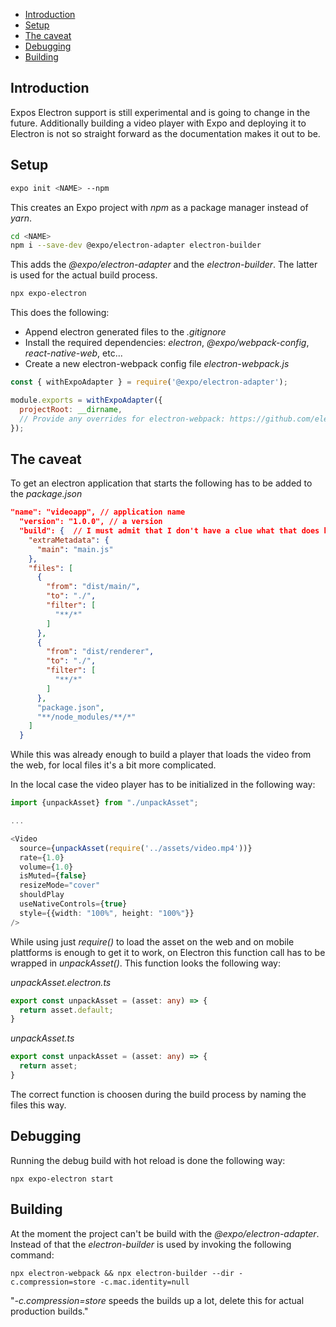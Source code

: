 - [Introduction](#introduction)
- [Setup](#setup)
- [The caveat](#the-caveat)
- [Debugging](#debugging)
- [Building](#building)

## Introduction

Expos Electron support is still experimental and is going to change in the future.
Additionally building a video player with Expo and deploying it to Electron is not so straight forward as the documentation makes it out to be.

## Setup

``` bash
expo init <NAME> --npm
```

This creates an Expo project with *npm* as a package manager instead of *yarn*.

``` bash
cd <NAME>
npm i --save-dev @expo/electron-adapter electron-builder
```

This adds the *@expo/electron-adapter* and the *electron-builder*. The latter is used for the actual build process.

``` bash
npx expo-electron
```

This does the following:

- Append electron generated files to the *.gitignore*
- Install the required dependencies: *electron*, *@expo/webpack-config*, *react-native-web*, etc...
- Create a new electron-webpack config file *electron-webpack.js*

``` javascript
const { withExpoAdapter } = require('@expo/electron-adapter');

module.exports = withExpoAdapter({
  projectRoot: __dirname,
  // Provide any overrides for electron-webpack: https://github.com/electron-userland/electron-webpack/blob/master/docs/en/configuration.md
});
```

## The caveat

To get an electron application that starts the following has to be added to the *package.json*

``` json
"name": "videoapp", // application name
  "version": "1.0.0", // a version
  "build": {  // I must admit that I don't have a clue what that does but it's necessary.
    "extraMetadata": {
      "main": "main.js"
    },
    "files": [
      {
        "from": "dist/main/",
        "to": "./",
        "filter": [
          "**/*"
        ]
      },
      {
        "from": "dist/renderer",
        "to": "./",
        "filter": [
          "**/*"
        ]
      },
      "package.json",
      "**/node_modules/**/*"
    ]
  }
```

While this was already enough to build a player that loads the video from the web, for local files it's a bit more complicated.

In the local case the video player has to be initialized in the following way:

``` typescript
import {unpackAsset} from "./unpackAsset";

...

<Video
  source={unpackAsset(require('../assets/video.mp4'))}
  rate={1.0}
  volume={1.0}
  isMuted={false}
  resizeMode="cover"
  shouldPlay
  useNativeControls={true}
  style={{width: "100%", height: "100%"}}
/>
```

While using just *require()* to load the asset on the web and on mobile plattforms is enough to get it to work, on Electron this function call has to be wrapped in *unpackAsset()*. This function looks the following way:

*unpackAsset.electron.ts*

``` typescript
export const unpackAsset = (asset: any) => {
  return asset.default;
}
```

*unpackAsset.ts*

``` typescript
export const unpackAsset = (asset: any) => {
  return asset;
}
```

The correct function is choosen during the build process by naming the files this way.

## Debugging

Running the debug build with hot reload is done the following way:

``` shell
npx expo-electron start
```

## Building

At the moment the project can't be build with the *@expo/electron-adapter*. Instead of that the *electron-builder* is used by invoking the following command:

``` shell
npx electron-webpack && npx electron-builder --dir -c.compression=store -c.mac.identity=null
```

"*-c.compression=store* speeds the builds up a lot, delete this for actual production builds."
